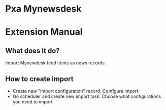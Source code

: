 # Pxa Mynewsdesk

Extension Manual
=================

## What does it do? 

Import Mynewdesk feed items as news records.

## How to create import 

 - Create new "Import configuration" record. Configure import.
 - Go scheduler and create new import task. Choose what configurations you need to import
   